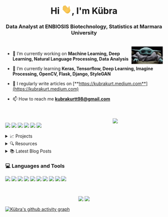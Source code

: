 <h1 align="center"> Hi <img width="32" src="https://raw.githubusercontent.com/fatiiates/fatiiates/main/wave.gif"/>, I'm Kübra 
<h3 align="center"> Data Analyst at ENBIOSIS Biotechnology, Statistics at Marmara University </h3>

<br />
 
<img align="right" src="https://github.com/hargun79/hargun79/blob/master/Assets/hi.gif" style="width: 100px;">
  
- 🔭 I’m currently working on **Machine Learning, Deep Learning, Natural Language Processing, Data Analysis**

- 🌱 I’m currently learning **Keras, Tensorflow, Deep Learning, Imagine Processing, OpenCV, Flask, Django, StyleGAN**

- 📝 I regularly write articles on [**https://kubrakurt.medium.com**](https://kubrakurt.medium.com)

- 📫 How to reach me **kubrakurtt98@gmail.com**

 <br />
  <br />

<img align="right" src="https://media.giphy.com/media/LoBSGLlkRVWnd6SdxN/giphy.gif" width="160">

[![](https://img.shields.io/badge/medium-%2312100E.svg?&style=for-the-badge&logo=medium&logoColor=white)](https://kubrakurt.medium.com)
[![](https://img.shields.io/badge/Kaggle-%2312100E.svg?&style=for-the-badge&logo=kaggle&logoColor=white)](https://www.kaggle.com/kubrakurt)
[![](https://img.shields.io/badge/linkedin-%230077B5.svg?&style=for-the-badge&logo=linkedin&logoColor=white)](https://www.linkedin.com/in/kubrakurtk/)
[![](https://img.shields.io/badge/twitter-%231DA1F2.svg?&style=for-the-badge&logo=twitter&logoColor=white)](https://twitter.com/kubrakurtk)
[![](https://img.shields.io/badge/instagram-%23E4405F.svg?&style=for-the-badge&logo=instagram&logoColor=white)](https://www.instagram.com/kubrakurtk/) 
[![](https://img.shields.io/badge/Spotify-1ED760?&style=for-the-badge&logo=spotify&logoColor=white)](https://open.spotify.com/user/kubrakurtk?si=N7svsad2RRO2PEHvjkT8bw)

<details><summary>📈 Projects</summary> 

* [1. Cosine Similarity Algorithm and Book Suggestion Application](https://github.com/kubrakurt/cosine_similarity)
* [2. IRIS Visualization and Classification](https://github.com/kubrakurt/iris_visualization_and_classification)
* [3. LightGBM Model](https://github.com/kubrakurt/lightgbm_model)
* [4. Movie Comments Sentiment Analysis with Python](https://github.com/kubrakurt/turkish_movie_sentiment_analysis)
* [5. Recommendation System](https://github.com/kubrakurt/recommendation_systems)
* [6. Scraping Text from Wikipedia and News Websites with Python](https://github.com/kubrakurt/python_text_scraping)
* [7. Text Preprocessing, WordCloud & Word2Vec Model with Python](https://github.com/kubrakurt/word2vec_model)

</details>

<details><summary>🔍 Resources</summary>

* [1. Data Analysis](https://github.com/kubrakurt/data_analysis_resource)
* [2. Data Visualization](https://github.com/kubrakurt/data_visualization_resource)
* [3. Machine Learning](https://github.com/kubrakurt/machine_learning_resource)
* [4. Natural Language Processing](https://github.com/kubrakurt/natural_language_processing_resource)

</details>

<details><summary>📚 Latest Blog Posts</summary>

* [1. Python ile Film Yorumlarının Duygu Analizi](https://medium.com/deeplab-tech/python-ile-film-yorumlarının-duygu-analizi-250870ee175c)
* [2. Python ile Metin Ön İşleme, WordCloud & Word2Vec Model](https://medium.com/deeplab-tech/python-ile-metin-ön-i̇şleme-wordcloud-word2vec-model-87b3e84abdfd)
* [3. Python ile Vikipedi & Haber Sitelerinden Metin Kazıma](https://medium.com/deeplab-tech/python-ile-vikipedi-haber-sitelerinden-metin-kazıma-7a64f2e0e3a2)
* [4. Python ile Öneri Sistemleri](https://medium.com/kaveai/öneri-sistemleri-recommendation-systems-9c4d981d1750)
* [5. Matematiği ve Python Uygulamasıyla LightGBM](https://medium.com/kaveai/matematiği-ve-python-uygulamasıyla-lightgbm-hafif-gradyan-artırma-makinesi-18d2f12e7870)

</details>

<div>
  <h3> 💻 Languages and Tools </h3>
  <p>
   <img src="https://i.giphy.com/media/LMt9638dO8dftAjtco/200.webp"   width="50">
   <img src="https://i.giphy.com/media/IdyAQJVN2kVPNUrojM/200.webp" width="50">
   <img src="https://media.giphy.com/media/KzJkzjggfGN5Py6nkT/source.gif" width="50">
   <img src="https://media.giphy.com/media/SU2ic3wTfuC6JhD1lA/giphy.gif" width="50">
   <img src="https://media.giphy.com/media/kH1DBkPNyZPOk0BxrM/giphy.gif" width="100">
   <img src="https://media.giphy.com/media/MaI6BylfjAkDkfk4OC/source.gif" width="70">
   <img src="https://media.giphy.com/media/gjrOAylhpZm3dLnO5J/source.gif" width="80">
   <img src="https://media.giphy.com/media/U4MJ0KpWxlHBJrQH5g/giphy.gif" width="80">
   <img src="https://media.giphy.com/media/H7f5ZGjvKXBaLbBigO/source.gif" width="90">
   <img src="https://media.giphy.com/media/SsCYf6DRFJrOpP0IoM/giphy.gif" width="70">
   
  <p>
</div> 

<br/>
<p align="center">
  <img width="48%" src="https://github-readme-stats.vercel.app/api?username=kubrakurt&show_icons=true&theme=tokyonight" />
  <img width="48%" src="https://github-readme-streak-stats.herokuapp.com/?user=kubrakurt&theme=tokyonight" />
  
 [![Kübra's github activity graph](https://activity-graph.herokuapp.com/graph?username=kubrakurt&theme=react-dark)](https://git.io/kubrakurt)
</p>
